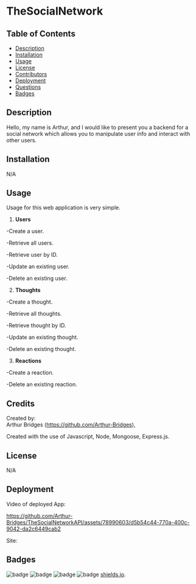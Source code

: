 # TheSocialNetwork

## Table of Contents

- [Description](#description)
- [Installation](#installation)
- [Usage](#usage)
- [License](#license)
- [Contributors](#contributors)
- [Deployment](#deployment)
- [Questions](#questions)
- [Badges](#badges)

## Description

Hello, my name is Arthur, and I would like to present you a backend for a social network which allows you to manipulate user info and interact with other users.

## Installation

N/A

## Usage

Usage for this web application is very simple.

1. **Users**

-Create a user.

-Retrieve all users.

-Retrieve user by ID.

-Update an existing user.

-Delete an existing user.

2. **Thoughts**

-Create a thought.

-Retrieve all thoughts.

-Retrieve thought by ID.

-Update an existing thought.

-Delete an existing thought.

3. **Reactions**

-Create a reaction.

-Delete an existing reaction.

## Credits

Created by:  
Arthur Bridges (https://github.com/Arthur-Bridges),

Created with the use of Javascript, Node, Mongoose, Express.js.

## License

N/A

## Deployment

Video of deployed App: 

https://github.com/Arthur-Bridges/TheSocialNetworkAPI/assets/78990603/d5b54c44-770a-400c-9042-da2c6449cab2



Site:

## Badges

![badge](https://img.shields.io/badge/Arthurs%20badge-2EB107)
![badge](https://img.shields.io/badge/40%-HTML-FF704D)
![badge](https://img.shields.io/badge/5%-CSS-61CCD2)
![badge](https://img.shields.io/badge/55%-JavaScript-FF700B)
[shields.io](https://shields.io/).

